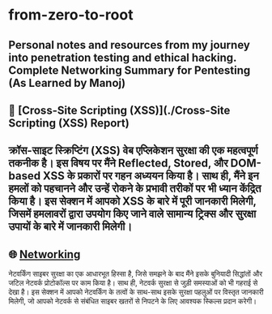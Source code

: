 # from-zero-to-root
Personal notes and resources from my journey into penetration testing and ethical hacking.
Complete Networking Summary for Pentesting (As Learned by Manoj)
- 
## 🔐 [Cross-Site Scripting (XSS)](./Cross-Site Scripting (XSS) Report)
क्रॉस-साइट स्क्रिप्टिंग (XSS) वेब एप्लिकेशन सुरक्षा की एक महत्वपूर्ण तकनीक है। इस विषय पर मैंने Reflected, Stored, और DOM-based XSS के प्रकारों पर गहन अध्ययन किया है। साथ ही, मैंने इन हमलों को पहचानने और उन्हें रोकने के प्रभावी तरीकों पर भी ध्यान केंद्रित किया है। इस सेक्शन में आपको XSS के बारे में पूरी जानकारी मिलेगी, जिसमें हमलावरों द्वारा उपयोग किए जाने वाले सामान्य ट्रिक्स और सुरक्षा उपायों के बारे में जानकारी मिलेगी।
- 
## 🌐 [Networking](./Networking)  
नेटवर्किंग साइबर सुरक्षा का एक आधारभूत हिस्सा है, जिसे समझने के बाद मैंने इसके बुनियादी सिद्धांतों और जटिल नेटवर्क प्रोटोकॉल्स पर काम किया है। साथ ही, नेटवर्क सुरक्षा से जुड़ी समस्याओं को भी गहराई से देखा है। इस सेक्शन में आपको नेटवर्किंग के तत्वों के साथ-साथ इसके सुरक्षा पहलुओं पर विस्तृत जानकारी मिलेगी, जो आपको नेटवर्क से संबंधित साइबर खतरों से निपटने के लिए आवश्यक स्किल्स प्रदान करेगी।
